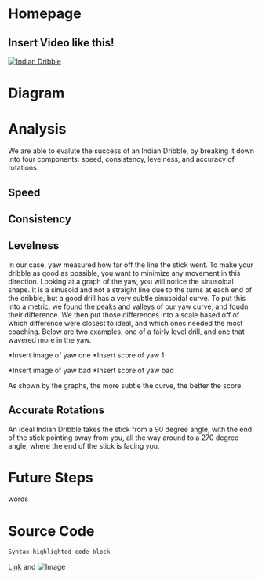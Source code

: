 # Homepage  
## Insert Video like this!
[![Indian Dribble](https://img.youtube.com/vi/1vc94igXQo&feature=youtu.be/0.jpg)](https://www.youtube.com/watch?v=-1vc94igXQo&feature=youtu.be)
# Diagram
# Analysis
We are able to evalute the success of an Indian Dribble, by breaking it down into four components: speed, consistency, levelness, and accuracy of rotations. 
## Speed
## Consistency
## Levelness
In our case, yaw measured how far off the line the stick went. To make your dribble as good as possible, you want to minimize any movement in this direction. Looking at a graph of the yaw, you will notice the sinusoidal shape. It is a sinusoid and not a straight line due to the turns at each end of the dribble, but a good drill has a very subtle sinusoidal curve. To put this into a metric, we found the peaks and valleys of our yaw curve, and foudn their difference. We then put those differences into a scale based off of which difference were closest to ideal, and which ones needed the most coaching. Below are two examples, one of a fairly level drill, and one that wavered more in the yaw.

*Insert image of yaw one
*Insert score of yaw 1

*Insert image of yaw bad
*Insert score of yaw bad

As shown by the graphs, the more subtle the curve, the better the score.
## Accurate Rotations
An ideal Indian Dribble takes the stick from a 90 degree angle, with the end of the stick pointing away from you, all the way around to a 270 degree angle, where the end of the stick is facing you.
# Future Steps
words
# Source Code
```markdown
Syntax highlighted code block
```
[Link](url) and ![Image](src)

    
